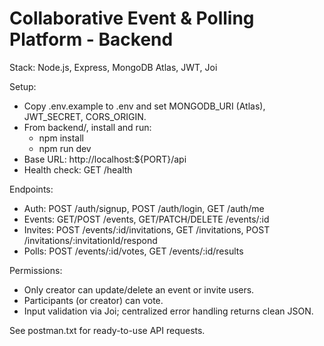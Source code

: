 # Collaborative Event & Polling Platform - Backend

Stack: Node.js, Express, MongoDB Atlas, JWT, Joi

Setup:
- Copy .env.example to .env and set MONGODB_URI (Atlas), JWT_SECRET, CORS_ORIGIN.
- From backend/, install and run:
  - npm install
  - npm run dev
- Base URL: http://localhost:${PORT}/api
- Health check: GET /health

Endpoints:
- Auth: POST /auth/signup, POST /auth/login, GET /auth/me
- Events: GET/POST /events, GET/PATCH/DELETE /events/:id
- Invites: POST /events/:id/invitations, GET /invitations, POST /invitations/:invitationId/respond
- Polls: POST /events/:id/votes, GET /events/:id/results

Permissions:
- Only creator can update/delete an event or invite users.
- Participants (or creator) can vote.
- Input validation via Joi; centralized error handling returns clean JSON.

See postman.txt for ready-to-use API requests.

